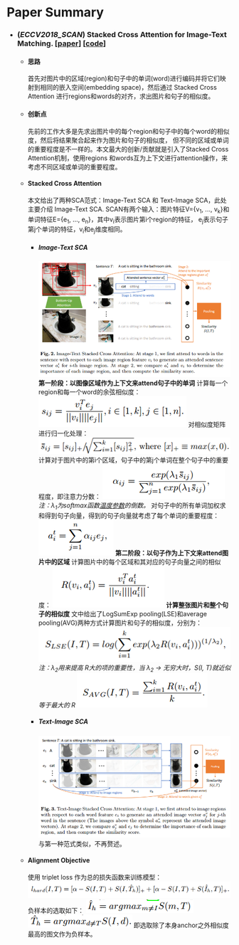 # Paper Summary

- ### (*ECCV2018_SCAN*) Stacked Cross Attention for Image-Text Matching. [[paper](https://openaccess.thecvf.com/content_ECCV_2018/papers/Kuang-Huei_Lee_Stacked_Cross_Attention_ECCV_2018_paper.pdf)] [[code](https://github.com/kuanghuei/SCAN)]
    - #### 思路
        首先对图片中的区域(region)和句子中的单词(word)进行编码并将它们映射到相同的嵌入空间(embedding space)，然后通过
        Stacked Cross Attention 进行regions和words的对齐，求出图片和句子的相似度。
    - #### 创新点
        先前的工作大多是先求出图片中的每个region和句子中的每个word的相似度，然后将结果聚合起来作为图片和句子的相似度，
        但不同的区域或单词的重要程度是不一样的。本文最大的创新/贡献就是引入了Stacked Cross Attention机制，使用regions
        和words互为上下文进行attention操作，来考虑不同区域或单词的重要程度。
    - #### Stacked Cross Attention
        本文给出了两种SCA范式：Image-Text SCA 和 Text-Image SCA，此处主要介绍 Image-Text SCA.
        SCAN有两个输入：图片特征V={v<sub>1</sub>, ..., v<sub>k</sub>}和单词特征E={e<sub>1</sub>, ..., e<sub>n</sub>}，其中v<sub>i</sub>表示图片第i个region的特征，
        e<sub>j</sub>表示句子第j个单词的特征，v<sub>i</sub>和e<sub>j</sub>维度相同。
        - ##### Image-Text SCA
            ![Image-Text Stacked Cross Attention 框架图](https://github.com/ZenglaiMa/cross-modal-retrieval-learning/blob/main/images/Cross-Modal-Interaction/SCAN/1.png)
            **第一阶段：以图像区域作为上下文来attend句子中的单词**
            计算每一个region和每一个word的余弦相似度：
            ![图片的第i个region和句子的第j个单词的相似度](https://github.com/ZenglaiMa/cross-modal-retrieval-learning/blob/main/images/Cross-Modal-Interaction/SCAN/2.png)
            对相似度矩阵进行归一化处理：
            ![归一化](https://github.com/ZenglaiMa/cross-modal-retrieval-learning/blob/main/images/Cross-Modal-Interaction/SCAN/3.png)
            计算对于图片中的第i个区域，句子中的第j个单词在整个句子中的重要程度，即注意力分数：
            ![](https://github.com/ZenglaiMa/cross-modal-retrieval-learning/blob/main/images/Cross-Modal-Interaction/SCAN/5.png)
            *注：λ<sub>1</sub>为softmax函数[温度参数](https://zhuanlan.zhihu.com/p/132785733)的倒数。*
            对句子中的所有单词加权求和得到句子向量，得到的句子向量就考虑了每个单词的重要程度：
            ![与图片第i个区域相关的句子向量](https://github.com/ZenglaiMa/cross-modal-retrieval-learning/blob/main/images/Cross-Modal-Interaction/SCAN/4.png)
            **第二阶段：以句子作为上下文来attend图片中的区域**
            计算图片中的每个区域和其对应的句子向量之间的相似度：
            ![](https://github.com/ZenglaiMa/cross-modal-retrieval-learning/blob/main/images/Cross-Modal-Interaction/SCAN/6.png)
            **计算整张图片和整个句子的相似度**
            文中给出了LogSumExp pooling(LSE)和average pooling(AVG)两种方式计算图片和句子的相似度，分别为：
            ![LSE](https://github.com/ZenglaiMa/cross-modal-retrieval-learning/blob/main/images/Cross-Modal-Interaction/SCAN/7.png)
            *注：λ<sub>2</sub>用来提高 R大的项的重要性，当 λ<sub>2</sub> → 无穷大时，S(I, T)就近似等于最大的 R*
            ![AVG](https://github.com/ZenglaiMa/cross-modal-retrieval-learning/blob/main/images/Cross-Modal-Interaction/SCAN/8.png)
        - ##### Text-Image SCA
            ![Text-Image Stacked Cross Attention 框架图](https://github.com/ZenglaiMa/cross-modal-retrieval-learning/blob/main/images/Cross-Modal-Interaction/SCAN/12.png)
            与第一种范式类似，不再赘述。
    - #### Alignment Objective
        使用 triplet loss 作为总的损失函数来训练模型：
        ![triplet-loss](https://github.com/ZenglaiMa/cross-modal-retrieval-learning/blob/main/images/Cross-Modal-Interaction/SCAN/9.png)
        负样本的选取如下：
        ![](https://github.com/ZenglaiMa/cross-modal-retrieval-learning/blob/main/images/Cross-Modal-Interaction/SCAN/10.png)
        ![](https://github.com/ZenglaiMa/cross-modal-retrieval-learning/blob/main/images/Cross-Modal-Interaction/SCAN/11.png)
        即选取除了本身anchor之外相似度最高的图文作为负样本。

